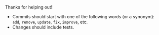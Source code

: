 Thanks for helping out!

* Commits should start with one of the following words (or a synonym): `add`, `remove`, `update`, `fix`, `improve`, etc.
* Changes should include tests.
